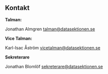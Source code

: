 ## Kontakt

**Talman:** 

Jonathan Almgren
[talman@datasektionen.se](mailto:talman@datasektionen.se)

**Vice Talman:**

Karl-Isac Åström
[vicetalman@datasektionen.se](mailto:vicetalman@datasektionen.se)

**Sekreterare**

Jonathan Blomlöf
[sekreterare@datasektionen.se](mailto:sekreterare@datasektionen.se)

